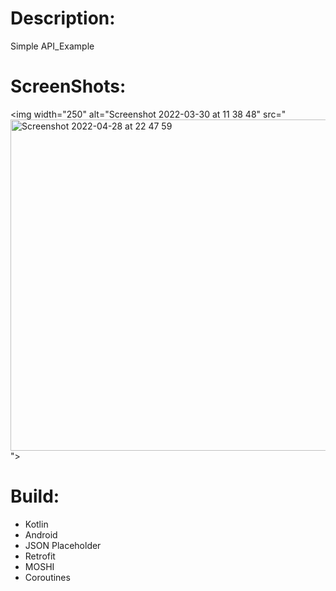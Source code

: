 
# Description:

Simple API_Example

# ScreenShots:

<img width="250" alt="Screenshot 2022-03-30 at 11 38 48" src="<img width="530" alt="Screenshot 2022-04-28 at 22 47 59" src="https://user-images.githubusercontent.com/94018886/165855465-a0d9f3fb-a69e-4c3f-a0ba-eae2c8e7f8cf.png">"> 

# Build:

- Kotlin
- Android
- JSON Placeholder
- Retrofit
- MOSHI
- Coroutines

